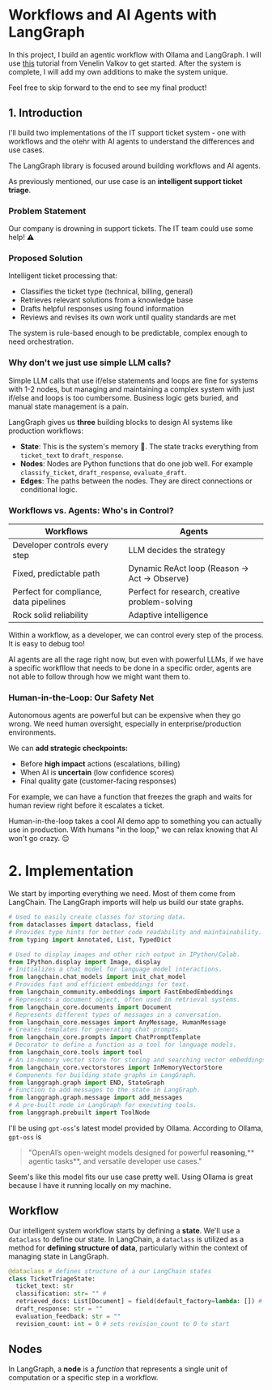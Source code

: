 # Workflows and AI Agents with LangGraph
In this project, I build an agentic workflow with Ollama and LangGraph. I will use [this](https://youtu.be/mRx12jkugTE?si=48OSoke3ebptm8gn) tutorial from Venelin Valkov to get started. After the system is complete, I will add my own additions to make the system unique. 

Feel free to skip forward to the end to see my final product!

## 1. Introduction
I'll build two implementations of the IT support ticket system - one with workflows and the otehr with AI agents to understand the differences and use cases.

The LangGraph library is focused around building workflows and AI agents.

As previously mentioned, our use case is an **intelligent support ticket triage**.

### Problem Statement
Our company is drowning in support tickets. The IT team could use some help! ⚠️


### Proposed Solution
Intelligent ticket processing that:
- Classifies the ticket type (technical, billing, general)
- Retrieves relevant solutions from a knowledge base
- Drafts helpful responses using found information
- Reviews and revises its own work until quality standards are met

The system is rule-based enough to be predictable, complex enough to need orchestration.

### Why don't we just use simple LLM calls?
Simple LLM calls that use if/else statements and loops are fine for systems with 1-2 nodes, but managing and maintaining a complex system with just if/else and loops is too cumbersome. Business logic gets buried, and manual state management is a pain.

LangGraph gives us **three** building blocks to design AI systems like production workflows:
- **State**: This is the system's memory 🧠. The state tracks everything from `ticket_text` to `draft_response`.
- **Nodes**: Nodes are Python functions that do one job well. For example `classify_ticket`, `draft_response`, `evaluate_draft`.
- **Edges**: The paths between the nodes. They are direct connections or conditional logic.

### Workflows vs. Agents: Who's in Control?
| Workflows | Agents |
| --- | --- |
| Developer controls every step | LLM decides the strategy |
| Fixed, predictable path | Dynamic ReAct loop (Reason -> Act -> Observe) |
| Perfect for compliance, data pipelines | Perfect for research, creative problem-solving |
| Rock solid reliability | Adaptive intelligence |

Within a workflow, as a developer, we can control every step of the process. It is easy to debug too!

AI agents are all the rage right now, but even with powerful LLMs, if we have a specific workfllow that needs to be done in a specific order, agents are not able to follow through how we might want them to.

### Human-in-the-Loop: Our Safety Net
Autonomous agents are powerful but can be expensive when they go wrong. We need human oversight, especially in enterprise/production environments. 

We can **add strategic checkpoints:**
- Before **high impact** actions (escalations, billing)
- When AI is **uncertain** (low confidence scores)
- Final quality gate (customer-facing responses)

For example, we can have a function that freezes the graph and waits for human review right before it escalates a ticket. 

Human-in-the-loop takes a cool AI demo app to something you can actually use in production. With humans "in the loop," we can relax knowing that AI won't go crazy. :relieved:

# 2. Implementation
We start by importing everything we need. Most of them come from LangChain. The LangGraph imports will help us build our state graphs.
```python
# Used to easily create classes for storing data.
from dataclasses import dataclass, field
# Provides type hints for better code readability and maintainability.
from typing import Annotated, List, TypedDict

# Used to display images and other rich output in IPython/Colab.
from IPython.display import Image, display
# Initializes a chat model for language model interactions.
from langchain.chat_models import init_chat_model
# Provides fast and efficient embeddings for text.
from langchain_community.embeddings import FastEmbedEmbeddings
# Represents a document object, often used in retrieval systems.
from langchain_core.documents import Document
# Represents different types of messages in a conversation.
from langchain_core.messages import AnyMessage, HumanMessage
# Creates templates for generating chat prompts.
from langchain_core.prompts import ChatPromptTemplate
# Decorator to define a function as a tool for language models.
from langchain_core.tools import tool
# An in-memory vector store for storing and searching vector embeddings.
from langchain_core.vectorstores import InMemoryVectorStore
# Components for building state graphs in LangGraph.
from langgraph.graph import END, StateGraph
# Function to add messages to the state in LangGraph.
from langgraph.graph.message import add_messages
# A pre-built node in LangGraph for executing tools.
from langgraph.prebuilt import ToolNode
```
I'll be using `gpt-oss`'s latest model provided by Ollama. According to Ollama, `gpt-oss` is
> "OpenAI’s open-weight models designed for powerful **reasoning**,** agentic tasks**, and versatile developer use cases."

Seem's like this model fits our use case pretty well. Using Ollama is great because I have it running locally on my machine.

## Workflow
Our intelligent system workflow starts by defining a **state**. We'll use a `dataclass` to define our state. In LangChain, a `dataclass` is utilized as a method for **defining structure of data**, particularly within the context of managing state in LangGraph. 

```python
@dataclass # defines structure of a our LangChain states
class TicketTriageState:
  ticket_text: str
  classification: str= "" #
  retrieved_docs: List[Document] = field(default_factory=lambda: []) # subject to change
  draft_response: str = "" 
  evaluation_feedback: str = "" 
  revision_count: int = 0 # sets revision_count to 0 to start
```

## Nodes
In LangGraph, a **node** is a _function_ that represents a single unit of computation or a specific step in a workflow.


